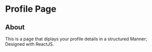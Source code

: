 # Profile Page

## About

This is a page that diplays your profile details in a structured Manner; Designed with ReactJS.
